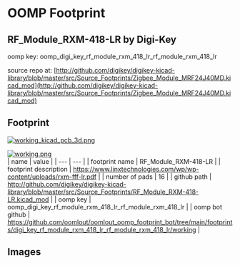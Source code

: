 # OOMP Footprint  
## RF_Module_RXM-418-LR  by Digi-Key  
  
oomp key: oomp_digi_key_rf_module_rxm_418_lr_rf_module_rxm_418_lr  
  
source repo at: [http://github.com/digikey/digikey-kicad-library/blob/master/src/Source_Footprints/Zigbee_Module_MRF24J40MD.kicad_mod](http://github.com/digikey/digikey-kicad-library/blob/master/src/Source_Footprints/Zigbee_Module_MRF24J40MD.kicad_mod)  
## Footprint  
  
[![working_kicad_pcb_3d.png](working_kicad_pcb_3d_600.png)](working_kicad_pcb_3d.png)  
  
[![working.png](working_600.png)](working.png)  
| name | value | 
| --- | --- | 
| footprint name | RF_Module_RXM-418-LR | 
| footprint description | https://www.linxtechnologies.com/wp/wp-content/uploads/rxm-fff-lr.pdf | 
| number of pads | 16 | 
| github path | http://github.com/digikey/digikey-kicad-library/blob/master/src/Source_Footprints/RF_Module_RXM-418-LR.kicad_mod | 
| oomp key | oomp_digi_key_rf_module_rxm_418_lr_rf_module_rxm_418_lr | 
| oomp bot github | https://github.com/oomlout/oomlout_oomp_footprint_bot/tree/main/footprints/digi_key_rf_module_rxm_418_lr_rf_module_rxm_418_lr/working | 
## Images  
